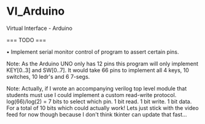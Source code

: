 # VI_Arduino
Virtual Interface - Arduino

=== TODO ===

• Implement serial monitor control of program to assert certain pins.

Note: As the Arduino UNO only has 12 pins this program will only implement KEY[0..3] and SW[0..7]. It would take 66 pins to implement all 4 keys, 10 switches, 10 ledr's and 6 7-segs.

Note: Actually, if I wrote an accompanying verilog top level module that students must use I could implement a custom read-write protocol. log(66)/log(2) = 7 bits to select which pin. 1 bit read. 1 bit write. 1 bit data. For a total of 10 bits which could actually work! Lets just stick with the video feed for now though because I don't think tkinter can update that fast...